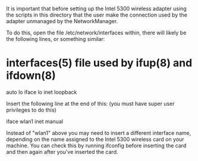 It is important that before setting up the Intel 5300 wireless adapter 
using the scripts in this directory that the user make the connection
used by the adapter unmanaged by the NetworkManager.

To do this, open the file /etc/network/interfaces
within, there will likely be the following lines, or something similar:

 # interfaces(5) file used by ifup(8) and ifdown(8)
 auto lo
 iface lo inet loopback

Insert the following line at the end of this: (you must have super user privileges to do this)

 iface wlan1 inet manual

Instead of "wlan1" above you may need to insert a different interface name, 
depending on the name assigned to the Intel 5300 wireless card on your machine.
You can check this by running ifconfig before inserting the card and then again
after you've inserted the card.
